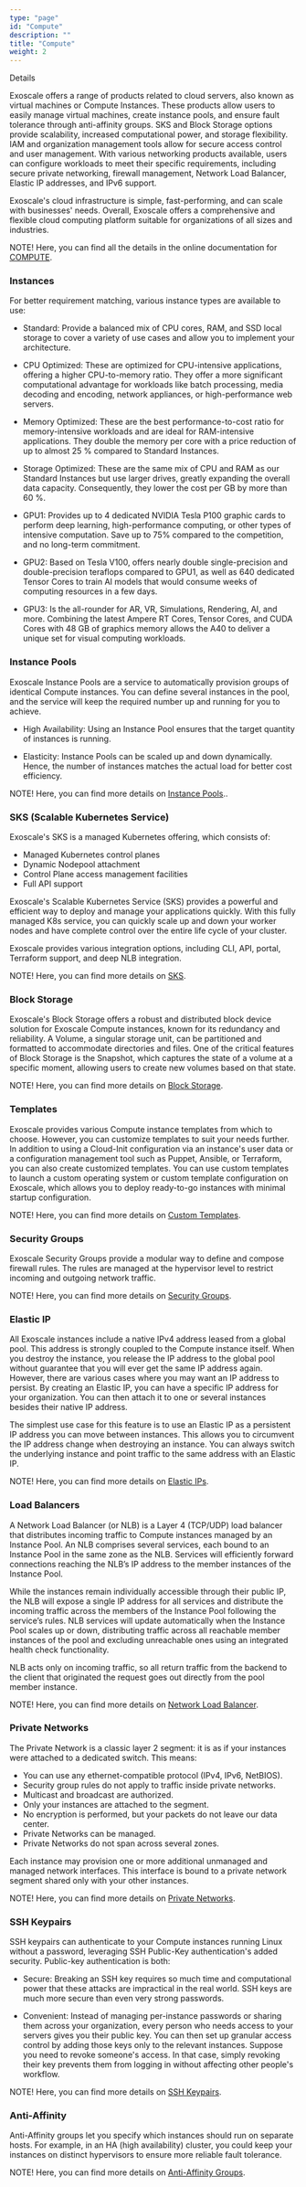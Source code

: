 ```yaml
---
type: "page"
id: "Compute"
description: ""
title: "Compute"
weight: 2
---
```


Details

Exoscale offers a range of products related to cloud servers, also known as virtual machines or Compute Instances. These products allow users to easily manage virtual machines, create instance pools, and ensure fault tolerance through anti-affinity groups. SKS and Block Storage options provide scalability, increased computational power, and storage flexibility. IAM and organization management tools allow for secure access control and user management. With various networking products available, users can configure workloads to meet their specific requirements, including secure private networking, firewall management, Network Load Balancer, Elastic IP addresses, and IPv6 support.

Exoscale's cloud infrastructure is simple, fast-performing, and can scale with businesses' needs. Overall, Exoscale offers a comprehensive and flexible cloud computing platform suitable for organizations of all sizes and industries.

NOTE! Here, you can find all the details in the online   documentation for [COMPUTE](https://community.exoscale.com/product/compute/).

### Instances

For better requirement matching, various instance types are available to use:

 - Standard:  Provide a balanced mix of CPU cores, RAM, and SSD local storage to cover a variety of use cases and allow you to implement your architecture.

 - CPU Optimized: These are optimized for CPU-intensive applications, offering a higher CPU-to-memory ratio. They offer a more significant computational advantage for workloads like batch processing, media decoding and encoding, network appliances, or high-performance web servers.

 - Memory Optimized: These are the best performance-to-cost ratio for memory-intensive workloads and are ideal for RAM-intensive applications. They double the memory per core with a price reduction of up to almost 25 % compared to Standard Instances.

 - Storage Optimized: These are the same mix of CPU and RAM as our Standard Instances but use larger drives, greatly expanding the overall data capacity. Consequently, they lower the cost per GB by more than 60 %.

 - GPU1: Provides up to 4 dedicated NVIDIA Tesla P100 graphic cards to perform deep learning, high-performance computing, or other types of intensive computation. Save up to 75% compared to the competition, and no long-term commitment.

 - GPU2: Based on Tesla V100, offers nearly double single-precision and double-precision teraflops compared to GPU1, as well as 640 dedicated Tensor Cores to train AI models that would consume weeks of computing resources in a few days.

 - GPU3: Is the all-rounder for AR, VR, Simulations, Rendering, AI, and more. Combining the latest Ampere RT Cores, Tensor Cores, and CUDA Cores with 48 GB of graphics memory allows the A40 to deliver a unique set for visual computing workloads.

### Instance Pools

Exoscale Instance Pools are a service to automatically provision groups of identical Compute instances. You can define several instances in the pool, and the service will keep the required number up and running for you to achieve.

 - High Availability: Using an Instance Pool ensures that the target quantity of instances is running.

 - Elasticity: Instance Pools can be scaled up and down dynamically. Hence, the number of instances matches the actual load for better cost efficiency.

NOTE! Here, you can find more details on [Instance Pools](https://community.exoscale.com/product/compute/instances/how-to/instance-pools/)..

### SKS (Scalable Kubernetes Service)

Exoscale's SKS is a managed Kubernetes offering, which consists of:
 
 - Managed Kubernetes control planes
 - Dynamic Nodepool attachment
 - Control Plane access management facilities
 - Full API support

Exoscale's Scalable Kubernetes Service (SKS) provides a powerful and efficient way to deploy and manage your applications quickly. With this fully managed K8s service, you can quickly scale up and down your worker nodes and have complete control over the entire life cycle of your cluster.

Exoscale provides various integration options, including CLI, API, portal, Terraform support, and deep NLB integration.

NOTE! Here, you can find more details on [SKS](https://community.exoscale.com/product/compute/containers/overview/).

### Block Storage

Exoscale's Block Storage offers a robust and distributed block device solution for Exoscale Compute instances, known for its redundancy and reliability. A Volume, a singular storage unit, can be partitioned and formatted to accommodate directories and files. One of the critical features of Block Storage is the Snapshot, which captures the state of a volume at a specific moment, allowing users to create new volumes based on that state.

NOTE! Here, you can find more details on [Block Storage](https://community.exoscale.com/product/storage/block-storage/overview/).

### Templates

Exoscale provides various Compute instance templates from which to choose. However, you can customize templates to suit your needs further. In addition to using a Cloud-Init configuration via an instance's user data or a configuration management tool such as Puppet, Ansible, or Terraform, you can also create customized templates. You can use custom templates to launch a custom operating system or custom template configuration on Exoscale, which allows you to deploy ready-to-go instances with minimal startup configuration.

NOTE! Here, you can find more details on [Custom Templates](https://community.exoscale.com/product/compute/instances/how-to/custom-templates/).

### Security Groups

Exoscale Security Groups provide a modular way to define and compose firewall rules. The rules are managed at the hypervisor level to restrict incoming and outgoing network traffic.

NOTE! Here, you can find more details on [Security Groups](https://community.exoscale.com/product/networking/security-group/).

### Elastic IP

All Exoscale instances include a native IPv4 address leased from a global pool. This address is strongly coupled to the Compute instance itself. When you destroy the instance, you release the IP address to the global pool without guarantee that you will ever get the same IP address again. However, there are various cases where you may want an IP address to persist. By creating an Elastic IP, you can have a specific IP address for your organization. You can then attach it to one or several instances besides their native IP address.

The simplest use case for this feature is to use an Elastic IP as a persistent IP address you can move between instances. This allows you to circumvent the IP address change when destroying an instance. You can always switch the underlying instance and point traffic to the same address with an Elastic IP.

NOTE! Here, you can find more details on [Elastic IPs](https://community.exoscale.com/product/networking/eip/).

### Load Balancers

A Network Load Balancer (or NLB) is a Layer 4 (TCP/UDP) load balancer that distributes incoming traffic to Compute instances managed by an Instance Pool. An NLB comprises several services, each bound to an Instance Pool in the same zone as the NLB. Services will efficiently forward connections reaching the NLB’s IP address to the member instances of the Instance Pool.

While the instances remain individually accessible through their public IP, the NLB will expose a single IP address for all services and distribute the incoming traffic across the members of the Instance Pool following the service’s rules. NLB services will update automatically when the Instance Pool scales up or down, distributing traffic across all reachable member instances of the pool and excluding unreachable ones using an integrated health check functionality.

NLB acts only on incoming traffic, so all return traffic from the backend to the client that originated the request goes out directly from the pool member instance.

NOTE! Here, you can find more details on [Network Load Balancer](https://community.exoscale.com/product/networking/nlb/).

### Private Networks

The Private Network is a classic layer 2 segment: it is as if your instances were attached to a dedicated switch. This means:

 - You can use any ethernet-compatible protocol (IPv4, IPv6, NetBIOS).
 - Security group rules do not apply to traffic inside private networks.
 - Multicast and broadcast are authorized.
 - Only your instances are attached to the segment.
 - No encryption is performed, but your packets do not leave our data center.
 - Private Networks can be managed.
 - Private Networks do not span across several zones.

Each instance may provision one or more additional unmanaged and managed network interfaces. This interface is bound to a private network segment shared only with your other instances.

NOTE! Here, you can find more details on [Private Networks](https://community.exoscale.com/product/networking/private-network/).

### SSH Keypairs

SSH keypairs can authenticate to your Compute instances running Linux without a password, leveraging SSH Public-Key authentication's added security. Public-key authentication is both:

 - Secure: Breaking an SSH key requires so much time and computational power that these attacks are impractical in the real world. SSH keys are much more secure than even very strong passwords.

 - Convenient: Instead of managing per-instance passwords or sharing them across your organization, every person who needs access to your servers gives you their public key. You can then set up granular access control by adding those keys only to the relevant instances. Suppose you need to revoke someone's access. In that case, simply revoking their key prevents them from logging in without affecting other people's workflow.

NOTE! Here, you can find more details on [SSH Keypairs](https://community.exoscale.com/product/compute/instances/how-to/ssh-keypairs/).

### Anti-Affinity

Anti-Affinity groups let you specify which instances should run on separate hosts. For example, in an HA (high availability) cluster, you could keep your instances on distinct hypervisors to ensure more reliable fault tolerance.

NOTE! Here, you can find more details on [Anti-Affinity Groups](https://community.exoscale.com/product/compute/instances/how-to/anti-affinity/).
